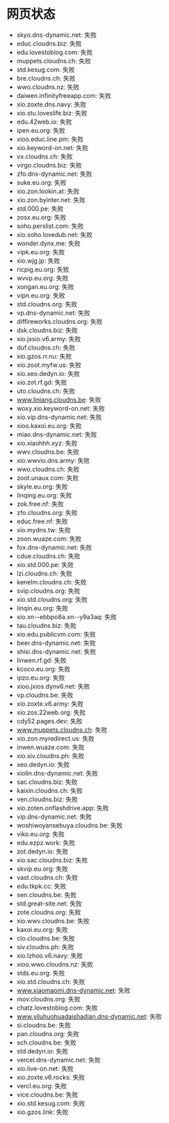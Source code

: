 # 网页状态
- skyo.dns-dynamic.net: 失败
- educ.cloudns.biz: 失败
- edu.lovestoblog.com: 失败
- muppets.cloudns.ch: 失败
- std.kesug.com: 失败
- bre.cloudns.ch: 失败
- wwo.cloudns.nz: 失败
- daiwen.infinityfreeapp.com: 失败
- xio.zoxte.dns.navy: 失败
- xio.stu.loveslife.biz: 失败
- edu.42web.io: 失败
- ipen.eu.org: 失败
- xioo.educ.line.pm: 失败
- xio.keyword-on.net: 失败
- vx.cloudns.ch: 失败
- virgo.cloudns.biz: 失败
- zfo.dns-dynamic.net: 失败
- suke.eu.org: 失败
- xio.zon.lookin.at: 失败
- xio.zon.byinter.net: 失败
- std.000.pe: 失败
- zosx.eu.org: 失败
- soho.perslist.com: 失败
- xio.soho.lovedub.net: 失败
- wonder.dynx.me: 失败
- vipk.eu.org: 失败
- xio.wjg.jp: 失败
- ricpig.eu.org: 失败
- wvvp.eu.org: 失败
- xongan.eu.org: 失败
- vipn.eu.org: 失败
- std.cloudns.org: 失败
- vp.dns-dynamic.net: 失败
- diffireworks.cloudns.org: 失败
- dsk.cloudns.biz: 失败
- xio.jxsio.v6.army: 失败
- duf.cloudns.ch: 失败
- xio.gzos.rr.nu: 失败
- xio.zoot.myfw.us: 失败
- xio.xeo.dedyn.io: 失败
- xio.zot.rf.gd: 失败
- uto.cloudns.ch: 失败
- www.liniang.cloudns.be: 失败
- woxy.xio.keyword-on.net: 失败
- xio.vip.dns-dynamic.net: 失败
- xioo.kaxoi.eu.org: 失败
- miao.dns-dynamic.net: 失败
- xio.xiaohhh.xyz: 失败
- wwv.cloudns.be: 失败
- xio.wwvio.dns.army: 失败
- wwo.cloudns.ch: 失败
- zoot.unaux.com: 失败
- skyle.eu.org: 失败
- linqing.eu.org: 失败
- zok.free.nf: 失败
- zfo.cloudns.org: 失败
- educ.free.nf: 失败
- xio.mydns.tw: 失败
- zoon.wuaze.com: 失败
- fox.dns-dynamic.net: 失败
- cdue.cloudns.ch: 失败
- xio.std.000.pe: 失败
- lzi.cloudns.ch: 失败
- kenelm.cloudns.ch: 失败
- svip.cloudns.org: 失败
- xio.std.cloudns.org: 失败
- linqin.eu.org: 失败
- xio.xn--ebbpo8a.xn--y9a3aq: 失败
- tau.cloudns.biz: 失败
- xio.edu.publicvm.com: 失败
- beer.dns-dynamic.net: 失败
- shisi.dns-dynamic.net: 失败
- linwen.rf.gd: 失败
- kcoco.eu.org: 失败
- ipzo.eu.org: 失败
- xioo.jxios.dynv6.net: 失败
- vp.cloudns.be: 失败
- xio.zoxte.v6.army: 失败
- xio.zos.22web.org: 失败
- cdy52.pages.dev: 失败
- www.muppets.cloudns.ch: 失败
- xio.zon.myredirect.us: 失败
- inwen.wuaze.com: 失败
- xio.siv.cloudns.ph: 失败
- xeo.dedyn.io: 失败
- xiolin.dns-dynamic.net: 失败
- sac.cloudns.biz: 失败
- kaixin.cloudns.ch: 失败
- ven.cloudns.biz: 失败
- xio.zoten.onflashdrive.app: 失败
- vip.dns-dynamic.net: 失败
- woshiwoyansebuya.cloudns.be: 失败
- viko.eu.org: 失败
- edu.ezpz.work: 失败
- zot.dedyn.io: 失败
- xio.sac.cloudns.biz: 失败
- skvip.eu.org: 失败
- vast.cloudns.ch: 失败
- edu.tkpk.cc: 失败
- sen.cloudns.be: 失败
- std.great-site.net: 失败
- zote.cloudns.org: 失败
- xio.wwv.cloudns.be: 失败
- kaxoi.eu.org: 失败
- clo.cloudns.be: 失败
- siv.cloudns.ph: 失败
- xio.lzhoo.v6.navy: 失败
- xioo.wwo.cloudns.nz: 失败
- stds.eu.org: 失败
- xio.std.cloudns.ch: 失败
- www.xiaomaomi.dns-dynamic.net: 失败
- mov.cloudns.org: 失败
- chatz.lovestoblog.com: 失败
- www.yiluhuohuadaishadian.dns-dynamic.net: 失败
- si.cloudns.be: 失败
- pan.cloudns.org: 失败
- sch.cloudns.be: 失败
- std.dedyn.io: 失败
- vercel.dns-dynamic.net: 失败
- xio.live-on.net: 失败
- xio.zoxte.v6.rocks: 失败
- vercl.eu.org: 失败
- vice.cloudns.be: 失败
- xio.std.kesug.com: 失败
- xio.gzos.link: 失败
